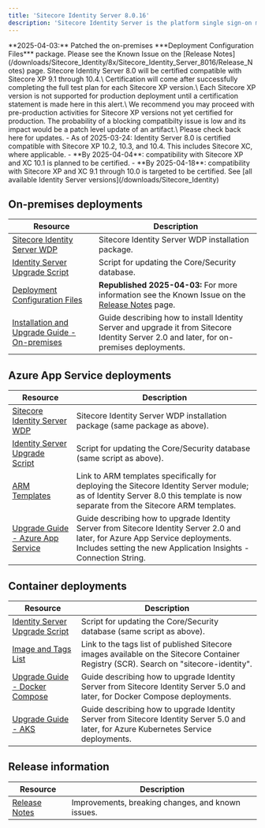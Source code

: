 ```yaml
---
title: 'Sitecore Identity Server 8.0.16'
description: 'Sitecore Identity Server is the platform single sign-on mechanism for Sitecore Experience Platform and Sitecore Experience Commerce.'
---
```

  <Alert variant='warning' mb={4}>
    <AlertIcon />
    **2025-04-03:** Patched the on-premises ***Deployment Configuration Files*** package. Please see the Known Issue on the [Release Notes](/downloads/Sitecore_Identity/8x/Sitecore_Identity_Server_8016/Release_Notes) page.
  </Alert>
  <Alert variant='warning' mb={4}>
    <AlertIcon />
    Sitecore Identity Server 8.0 will be certified compatible with Sitecore XP 9.1 through 10.4.\
	Certification will come after successfully completing the full test plan for each Sitecore XP version.\
	Each Sitecore XP version is not supported for production deployment until a certification statement is made here in this alert.\
	We recommend you may proceed with pre-production activities for Sitecore XP versions not yet certified for production. The probability of a blocking compatibilty issue is low and its impact would be a patch level update of an artifact.\
	Please check back here for updates.
	 - As of 2025-03-24: Identity Server 8.0 is certified compatible with Sitecore XP 10.2, 10.3, and 10.4. This includes Sitecore XC, where applicable.
	 - **By 2025-04-04**: compatibility with Sitecore XP and XC 10.1 is planned to be certified.
	 - **By 2025-04-18**: compatibility with Sitecore XP and XC 9.1 through 10.0 is targeted to be certified.
  </Alert>
See [all available Identity Server versions](/downloads/Sitecore_Identity)

## On-premises deployments

| Resource | Description |
| --- | --- |
| [Sitecore Identity Server WDP](https://scdp.blob.core.windows.net/downloads/Sitecore%20Identity/8x/Sitecore_Identity_Server_8016/Sitecore.IdentityServer.8.0.16.scwdp.zip) | Sitecore Identity Server WDP installation package. |
| [Identity Server Upgrade Script](https://scdp.blob.core.windows.net/downloads/Sitecore%20Identity/8x/Sitecore_Identity_Server_8016/Sitecore.IdentityServer.UpgradeScripts.8.0.zip) | Script for updating the Core/Security database. |
| [Deployment Configuration Files](https://scdp.blob.core.windows.net/downloads/Sitecore%20Identity/8x/Sitecore_Identity_Server_8016/IdentityServer%20Deployment%20Configuration%208.0.zip) | **Republished 2025-04-03:** For more information see the Known Issue on the [Release Notes](/downloads/Sitecore_Identity/8x/Sitecore_Identity_Server_8016/Release_Notes) page. |
| [Installation and Upgrade Guide - On-premises](https://scdp.blob.core.windows.net/downloads/Sitecore%20Identity/8x/Sitecore_Identity_Server_8016/Sitecore_Identity_Server_Installation_&_Upgrade-OnPremises-8.0.pdf) | Guide describing how to install Identity Server and upgrade it from Sitecore Identity Server 2.0 and later, for on-premises deployments. |

## Azure App Service deployments

| Resource | Description |
| --- | --- |
| [Sitecore Identity Server WDP](https://scdp.blob.core.windows.net/downloads/Sitecore%20Identity/8x/Sitecore_Identity_Server_8016/Sitecore.IdentityServer.8.0.16.scwdp.zip) | Sitecore Identity Server WDP installation package (same package as above). |
| [Identity Server Upgrade Script](https://scdp.blob.core.windows.net/downloads/Sitecore%20Identity/8x/Sitecore_Identity_Server_8016/Sitecore.IdentityServer.UpgradeScripts.8.0.zip) | Script for updating the Core/Security database (same script as above). | 
| [ARM Templates](https://github.com/Sitecore/Sitecore-Azure-Quickstart-Templates/releases/tag/8.0.16) | Link to ARM templates specifically for deploying the Sitecore Identity Server module; as of Identity Server 8.0 this template is now separate from the Sitecore ARM templates. |
| [Upgrade Guide - Azure App Service](https://scdp.blob.core.windows.net/downloads/Sitecore%20Identity/8x/Sitecore_Identity_Server_8016/Sitecore_Identity_Server_Upgrade-AzureAppService-8.0.pdf) | Guide describing how to upgrade Identity Server from Sitecore Identity Server 2.0 and later, for Azure App Service deployments. Includes setting the new Application Insights - Connection String. |

## Container deployments

| Resource | Description |
| --- | --- |
| [Identity Server Upgrade Script](https://scdp.blob.core.windows.net/downloads/Sitecore%20Identity/8x/Sitecore_Identity_Server_8016/Sitecore.IdentityServer.UpgradeScripts.8.0.zip) | Script for updating the Core/Security database (same script as above). | 
| [Image and Tags List](https://github.com/Sitecore/docker-images/tree/master/tags) | Link to the tags list of published Sitecore images available on the Sitecore Container Registry (SCR). Search on "sitecore-identity". |
| [Upgrade Guide - Docker Compose](https://scdp.blob.core.windows.net/downloads/Sitecore%20Identity/8x/Sitecore_Identity_Server_8016/Sitecore_Identity_Server_Upgrade-DockerCompose-8.0.pdf) | Guide describing how to upgrade Identity Server from Sitecore Identity Server 5.0 and later, for Docker Compose deployments. |
| [Upgrade Guide - AKS](https://scdp.blob.core.windows.net/downloads/Sitecore%20Identity/8x/Sitecore_Identity_Server_8016/Sitecore_Identity_Server_Upgrade-AzureKubernetesService-8.0.pdf) | Guide describing how to upgrade Identity Server from Sitecore Identity Server 5.0 and later, for Azure Kubernetes Service deployments. |

## Release information

| Resource | Description |
| --- | --- |
| [Release Notes](/downloads/Sitecore_Identity/8x/Sitecore_Identity_Server_8016/Release_Notes) | Improvements, breaking changes, and known issues. |
